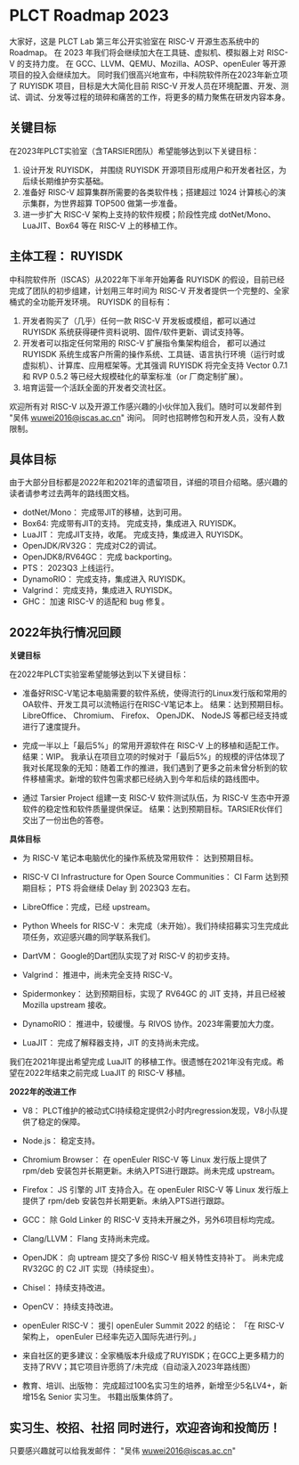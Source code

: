 # PLCT Roadmap 2023

大家好，这是 PLCT Lab 第三年公开实验室在 RISC-V 开源生态系统中的 Roadmap。
在 2023 年我们将会继续加大在工具链、虚拟机、模拟器上对 RISC-V 的支持力度。
在 GCC、LLVM、QEMU、Mozilla、AOSP、openEuler 等开源项目的投入会继续加大。
同时我们很高兴地宣布，中科院软件所在2023年新立项了 RUYISDK 项目，目标是大大简化目前 RISC-V 开发人员在环境配置、开发、测试、调试、分发等过程的琐碎和痛苦的工作，将更多的精力聚焦在研发内容本身。

## 关键目标

在2023年PLCT实验室（含TARSIER团队）希望能够达到以下关键目标：

1. 设计开发 RUYISDK， 并围绕 RUYISDK 开源项目形成用户和开发者社区，为后续长期维护夯实基础。
2. 准备好 RISC-V 超算集群所需要的各类软件栈；搭建超过 1024 计算核心的演示集群，为世界超算 TOP500 做第一步准备。
3. 进一步扩大 RISC-V 架构上支持的软件规模；阶段性完成 dotNet/Mono、LuaJIT、Box64 等在 RISC-V 上的移植工作。

## 主体工程： RUYISDK

中科院软件所（ISCAS）从2022年下半年开始筹备 RUYISDK 的假设，目前已经完成了团队的初步组建，计划用三年时间为 RISC-V 开发者提供一个完整的、全家桶式的全功能开发环境。 RUYISDK 的目标有：
1. 开发者购买了（几乎）任何一款 RISC-V 开发板或模组，都可以通过 RUYISDK 系统获得硬件资料说明、固件/软件更新、调试支持等。
2. 开发者可以指定任何常用的 RISC-V 扩展指令集架构组合， 都可以通过 RUYISDK 系统生成客户所需的操作系统、工具链、语言执行环境（运行时或虚拟机）、计算库、应用框架等。尤其强调 RUYISDK 将完全支持 Vector 0.7.1 和 RVP 0.5.2 等已经大规模硅化的草案标准（or 厂商定制扩展）。
3. 培育运营一个活跃全面的开发者交流社区。

欢迎所有对 RISC-V 以及开源工作感兴趣的小伙伴加入我们。随时可以发邮件到 "吴伟 <wuwei2016@iscas.ac.cn>" 询问。 同时也招聘修包和开发人员，没有人数限制。

## 具体目标

由于大部分目标都是2022年和2021年的遗留项目，详细的项目介绍略。感兴趣的读者请参考过去两年的路线图文档。

- dotNet/Mono： 完成带JIT的移植，达到可用。
- Box64: 完成带有JIT的支持。 完成支持，集成进入 RUYISDK。
- LuaJIT： 完成JIT支持，收尾。 完成支持，集成进入 RUYISDK。
- OpenJDK/RV32G： 完成对C2的调试。
- OpenJDK8/RV64GC： 完成 backporting。
- PTS： 2023Q3 上线运行。
- DynamoRIO： 完成支持，集成进入 RUYISDK。
- Valgrind： 完成支持，集成进入 RUYISDK。
- GHC： 加速 RISC-V 的适配和 bug 修复。

## 2022年执行情况回顾

**关键目标**

在2022年PLCT实验室希望能够达到以下关键目标：

- 准备好RISC-V笔记本电脑需要的软件系统，使得流行的Linux发行版和常用的OA软件、开发工具可以流畅运行在RISC-V笔记本上。
  结果：达到预期目标。 LibreOffice、 Chromium、 Firefox、 OpenJDK、 NodeJS 等都已经支持或进行了速度提升。

- 完成一半以上「最后5%」的常用开源软件在 RISC-V 上的移植和适配工作。
  结果：WIP。 我承认在项目立项的时候对于「最后5%」的规模的评估体现了我对长尾现象的无知：随着工作的推进，我们遇到了更多之前未曾分析到的软件移植需求。新增的软件包需求都已经纳入到今年和后续的路线图中。

- 通过 Tarsier Project 组建一支 RISC-V 软件测试队伍，为 RISC-V 生态中开源软件的稳定性和软件质量提供保证。
  结果：达到预期目标。TARSIER伙伴们交出了一份出色的答卷。

**具体目标**

- 为 RISC-V 笔记本电脑优化的操作系统及常用软件： 达到预期目标。

- RISC-V CI Infrastructure for Open Source Communities： CI Farm 达到预期目标； PTS 将会继续 Delay 到 2023Q3 左右。

- LibreOffice：完成，已经 upstream。

- Python Wheels for RISC-V： 未完成（未开始）。我们持续招募实习生完成此项任务，欢迎感兴趣的同学联系我们。

- DartVM： Google的Dart团队实现了对 RISC-V 的初步支持。

- Valgrind： 推进中，尚未完全支持 RISC-V。

- Spidermonkey： 达到预期目标，实现了 RV64GC 的 JIT 支持，并且已经被 Mozilla upstream 接收。

- DynamoRIO： 推进中，较缓慢。与 RIVOS 协作。2023年需要加大力度。

- LuaJIT： 完成了解释器支持，JIT 的支持尚未完成。

我们在2021年提出希望完成 LuaJIT 的移植工作。很遗憾在2021年没有完成。希望在2022年结束之前完成 LuaJIT 的 RISC-V 移植。

**2022年的改进工作**

- V8： PLCT维护的被动式CI持续稳定提供2小时内regression发现，V8小队提供了稳定的保障。

- Node.js： 稳定支持。

- Chromium Browser： 在 openEuler RISC-V 等 Linux 发行版上提供了 rpm/deb 安装包并长期更新。未纳入PTS进行跟踪。尚未完成 upstream。

- Firefox： JS 引擎的 JIT 支持合入。在 openEuler RISC-V 等 Linux 发行版上提供了 rpm/deb 安装包并长期更新。未纳入PTS进行跟踪。

- GCC： 除 Gold Linker 的 RISC-V 支持未开展之外，另外6项目标均完成。

- Clang/LLVM： Flang 支持尚未完成。

- OpenJDK： 向 uptream 提交了多份 RISC-V 相关特性支持补丁。 尚未完成 RV32GC 的 C2 JIT 实现（持续捉虫）。

- Chisel： 持续支持改进。

- OpenCV： 持续支持改进。

- openEuler RISC-V： 援引 openEuler Summit 2022 的结论： 「在 RISC-V 架构上， openEuler 已经率先迈入国际先进行列。」

- 来自社区的更多建议：全家桶版本升级成了RUYISDK；在GCC上更多精力的支持了RVV；其它项目许愿鸽了/未完成（自动滚入2023年路线图）

- 教育、培训、出版物： 完成超过100名实习生的培养，新增至少5名LV4+，新增15名 Senior 实习生。 书籍出版集体鸽了。

## 实习生、校招、社招 同时进行，欢迎咨询和投简历！

只要感兴趣就可以给我发邮件： "吴伟 <wuwei2016@iscas.ac.cn>"
